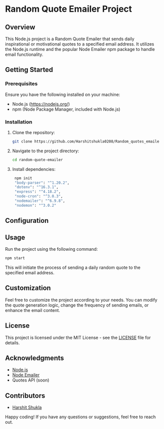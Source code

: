 # Random Quote Emailer Project

## Overview

This Node.js project is a Random Quote Emailer that sends daily inspirational or motivational quotes to a specified email address. It utilizes the Node.js runtime and the popular Node Emailer npm package to handle email functionality.

## Getting Started

### Prerequisites

Ensure you have the following installed on your machine:

- Node.js (https://nodejs.org/)
- npm (Node Package Manager, included with Node.js)

### Installation

1. Clone the repository:

   ```bash
   git clone https://github.com/Harshitshukla0208/Random_quotes_emailer
   ```

2. Navigate to the project directory:

   ```bash
   cd random-quote-emailer
   ```

3. Install dependencies:

   ```bash 
    npm init 
    "body-parser": "^1.20.2",
    "dotenv": "^16.3.1",
    "express": "^4.18.2",
    "node-cron": "^3.0.3",
    "nodemailer": "^6.9.8",
    "nodemon": "^3.0.2"
   ```

## Configuration

## Usage

Run the project using the following command:

```bash
npm start
```

This will initiate the process of sending a daily random quote to the specified email address.

## Customization

Feel free to customize the project according to your needs. You can modify the quote generation logic, change the frequency of sending emails, or enhance the email content.

## License

This project is licensed under the MIT License - see the [LICENSE](LICENSE) file for details.

## Acknowledgments

- [Node.js](https://nodejs.org/)
- [Node Emailer](https://www.npmjs.com/package/nodemailer)
- Quotes API (soon)

## Contributors

- [Harshit Shukla](https://github.com/Harshitshukla0208)

Happy coding! If you have any questions or suggestions, feel free to reach out.